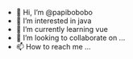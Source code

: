 - 👋 Hi, I’m @papibobobo
- 👀 I’m interested in java
- 🌱 I’m currently learning vue 
- 💞️ I’m looking to collaborate on ...
- 📫 How to reach me ...

<!---
papibobobo/papibobobo is a ✨ special ✨ repository because its `README.md` (this file) appears on your GitHub profile.
You can click the Preview link to take a look at your changes.
--->

